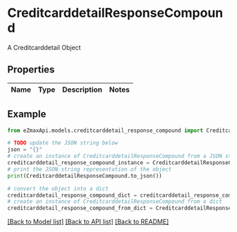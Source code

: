 # CreditcarddetailResponseCompound

A Creditcarddetail Object

## Properties

Name | Type | Description | Notes
------------ | ------------- | ------------- | -------------

## Example

```python
from eZmaxApi.models.creditcarddetail_response_compound import CreditcarddetailResponseCompound

# TODO update the JSON string below
json = "{}"
# create an instance of CreditcarddetailResponseCompound from a JSON string
creditcarddetail_response_compound_instance = CreditcarddetailResponseCompound.from_json(json)
# print the JSON string representation of the object
print(CreditcarddetailResponseCompound.to_json())

# convert the object into a dict
creditcarddetail_response_compound_dict = creditcarddetail_response_compound_instance.to_dict()
# create an instance of CreditcarddetailResponseCompound from a dict
creditcarddetail_response_compound_from_dict = CreditcarddetailResponseCompound.from_dict(creditcarddetail_response_compound_dict)
```
[[Back to Model list]](../README.md#documentation-for-models) [[Back to API list]](../README.md#documentation-for-api-endpoints) [[Back to README]](../README.md)


